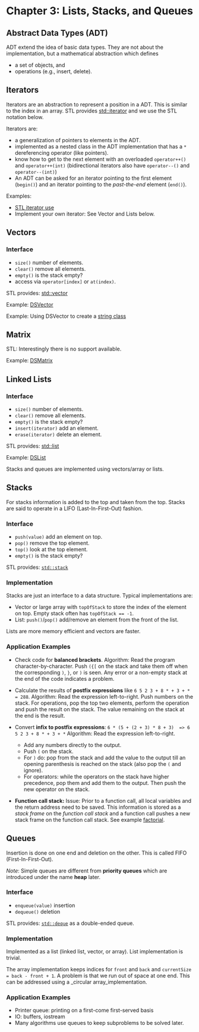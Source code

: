 # Chapter 3: Lists, Stacks, and Queues 

## Abstract Data Types (ADT)

ADT extend the idea of basic data types. They are not about the 
implementation, but a mathematical abstraction which defines

* a set of objects, and
* operations (e.g., insert, delete).

## Iterators

Iterators are an abstraction to represent a position in a ADT. This is similar to the index in 
an array. STL provides [std::iterator](https://cplusplus.com/reference/iterator/iterator/?kw=iterator) and we use the STL notation below.

Iterators are:
* a generalization of pointers to elements in the ADT.
* implemented as a nested class in the ADT implementation that has a `*` dereferencing operator (like pointers).
* know how to get to the next element with an overloaded `operator++()` and `operator++(int)` 
  (bidirectional iterators also have `operator--()` and `operator--(int)`)
* An ADT can be asked for an iterator pointing to the first element (`begin()`) and 
an iterator pointing to the _past-the-end_ element (`end()`).


Examples: 
* [STL iterator use](Iterator)
* Implement your own iterator: See Vector and Lists below.

## Vectors

### Interface
* `size()` number of elements.
* `clear()` remove all elements.
* `empty()` is the stack empty?
* access via `operator[index]` or `at(index)`.

STL provides: [std::vector](https://cplusplus.com/reference/vector/vector/)

Example: [DSVector](DSVector)

Example: Using DSVector to create a [string class](DSString)

## Matrix

STL: Interestingly there is no support available.

Example: [DSMatrix](DSMatrix)

## Linked Lists

### Interface
* `size()` number of elements.
* `clear()` remove all elements.
* `empty()` is the stack empty?
* `insert(iterator)` add an element.
* `erase(iterator)` delete an element.

STL provides: [std::list](https://cplusplus.com/reference/list/list/)

Example: [DSList](DSList) 


Stacks and queues are implemented using vectors/array or lists. 

## Stacks

For stacks information is added to the top and taken from the top. Stacks are said to operate in a LIFO (Last-In-First-Out) fashion.

### Interface
* `push(value)` add an element on top.
* `pop()`  remove the top element.
* `top()` look at the top element.
* `empty()` is the stack empty?

STL provides: [`std::stack`](https://cplusplus.com/reference/stack/stack/)

### Implementation

Stacks are just an interface to a data structure. Typical implementations are:
* Vector or large array with `topOfStack` to store the index of the element on top. Empty stack often has `topOfStack == -1`.
* List: `push()`/`pop()` add/remove an element from the front of the list.

Lists are more memory efficient and vectors are faster.

### Application Examples
* Check code for **balanced brackets**. Algorithm: Read the program character-by-character. 
  Push `({[` on the stack and take them off when the corresponding `)`, `}`, or
  `)` is seen. Any error or a non-empty stack at the end of the code indicates a problem.

* Calculate the results of **postfix expressions** like `6 5 2 3 + 8 * + 3 + * = 288`. 
  Algorithm: Read the expression left-to-right. Push numbers on the stack. For operations, pop the top two elements, perform the operation and push the result on the stack. The value remaining on the stack at the end is the result.

* Convert **infix to postfix expressions**: `6 * (5 + (2 + 3) * 8 + 3)  => 6 5 2 3 + 8 * + 3 + *`
  Algorithm: Read the expression left-to-right. 
  - Add any numbers directly to the output.
  - Push `(` on the stack.
  - For `)` do: pop from the stack and add the value to the output till an opening 
    parenthesis is reached on the stack (also pop the `(` and ignore).
  - For operators: while the operators on the stack have higher precedence, pop them and add them to the output. 
      Then push the new operator on the stack.

* **Function call stack:** Issue: Prior to a function call, all local variables and the return address need to be saved.
  This information is stored as a _stack frame_ on the _function call stack_ 
  and a function call pushes a new stack frame on the function call stack.
  See example [factorial](../Chapter1_Overview/factorial).


## Queues

Insertion is done on one end and deletion on the other. This is called FIFO (First-In-First-Out).

_Note_: Simple queues are different from **priority queues** which are introduced under the name **heap** later.

### Interface
* `enqueue(value)` insertion
* `dequeue()` deletion

STL provides: [`std::deque`](https://cplusplus.com/reference/deque/deque/) as a double-ended queue.

### Implementation

Implemented as a list (linked list, vector, or array). List implementation is trivial.

The array implementation keeps indices for `front` and `back` and `currentSize = back - front + 1`. A problem is that we run out of space at one end. This can be addressed using a _circular array_implementation.

### Application Examples

* Printer queue: printing on a first-come first-served basis
* IO: buffers, iostream 
* Many algorithms use queues to keep subproblems to be solved later.